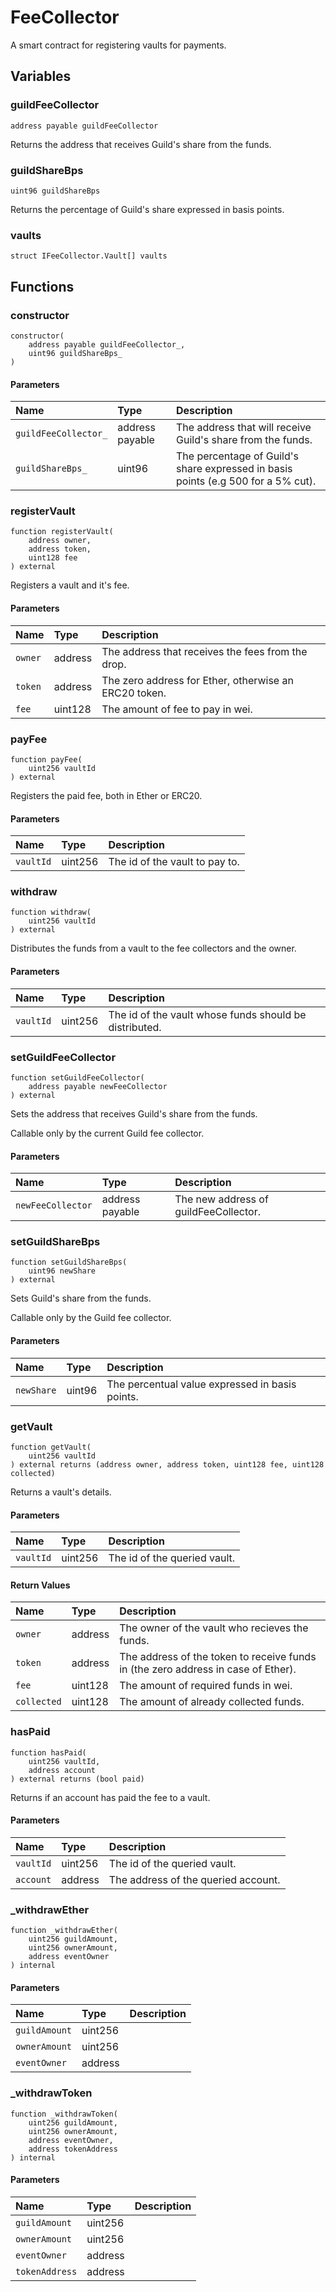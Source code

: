 # FeeCollector

A smart contract for registering vaults for payments.

## Variables

### guildFeeCollector

```solidity
address payable guildFeeCollector
```

Returns the address that receives Guild's share from the funds.

### guildShareBps

```solidity
uint96 guildShareBps
```

Returns the percentage of Guild's share expressed in basis points.

### vaults

```solidity
struct IFeeCollector.Vault[] vaults
```

## Functions

### constructor

```solidity
constructor(
    address payable guildFeeCollector_,
    uint96 guildShareBps_
) 
```

#### Parameters

| Name | Type | Description |
| :--- | :--- | :---------- |
| `guildFeeCollector_` | address payable | The address that will receive Guild's share from the funds. |
| `guildShareBps_` | uint96 | The percentage of Guild's share expressed in basis points (e.g 500 for a 5% cut). |

### registerVault

```solidity
function registerVault(
    address owner,
    address token,
    uint128 fee
) external
```

Registers a vault and it's fee.

#### Parameters

| Name | Type | Description |
| :--- | :--- | :---------- |
| `owner` | address | The address that receives the fees from the drop. |
| `token` | address | The zero address for Ether, otherwise an ERC20 token. |
| `fee` | uint128 | The amount of fee to pay in wei. |

### payFee

```solidity
function payFee(
    uint256 vaultId
) external
```

Registers the paid fee, both in Ether or ERC20.

#### Parameters

| Name | Type | Description |
| :--- | :--- | :---------- |
| `vaultId` | uint256 | The id of the vault to pay to. |

### withdraw

```solidity
function withdraw(
    uint256 vaultId
) external
```

Distributes the funds from a vault to the fee collectors and the owner.

#### Parameters

| Name | Type | Description |
| :--- | :--- | :---------- |
| `vaultId` | uint256 | The id of the vault whose funds should be distributed. |

### setGuildFeeCollector

```solidity
function setGuildFeeCollector(
    address payable newFeeCollector
) external
```

Sets the address that receives Guild's share from the funds.

Callable only by the current Guild fee collector.

#### Parameters

| Name | Type | Description |
| :--- | :--- | :---------- |
| `newFeeCollector` | address payable | The new address of guildFeeCollector. |

### setGuildShareBps

```solidity
function setGuildShareBps(
    uint96 newShare
) external
```

Sets Guild's share from the funds.

Callable only by the Guild fee collector.

#### Parameters

| Name | Type | Description |
| :--- | :--- | :---------- |
| `newShare` | uint96 | The percentual value expressed in basis points. |

### getVault

```solidity
function getVault(
    uint256 vaultId
) external returns (address owner, address token, uint128 fee, uint128 collected)
```

Returns a vault's details.

#### Parameters

| Name | Type | Description |
| :--- | :--- | :---------- |
| `vaultId` | uint256 | The id of the queried vault. |

#### Return Values

| Name | Type | Description |
| :--- | :--- | :---------- |
| `owner` | address | The owner of the vault who recieves the funds. |
| `token` | address | The address of the token to receive funds in (the zero address in case of Ether). |
| `fee` | uint128 | The amount of required funds in wei. |
| `collected` | uint128 | The amount of already collected funds. |
### hasPaid

```solidity
function hasPaid(
    uint256 vaultId,
    address account
) external returns (bool paid)
```

Returns if an account has paid the fee to a vault.

#### Parameters

| Name | Type | Description |
| :--- | :--- | :---------- |
| `vaultId` | uint256 | The id of the queried vault. |
| `account` | address | The address of the queried account. |

### _withdrawEther

```solidity
function _withdrawEther(
    uint256 guildAmount,
    uint256 ownerAmount,
    address eventOwner
) internal
```

#### Parameters

| Name | Type | Description |
| :--- | :--- | :---------- |
| `guildAmount` | uint256 |  |
| `ownerAmount` | uint256 |  |
| `eventOwner` | address |  |

### _withdrawToken

```solidity
function _withdrawToken(
    uint256 guildAmount,
    uint256 ownerAmount,
    address eventOwner,
    address tokenAddress
) internal
```

#### Parameters

| Name | Type | Description |
| :--- | :--- | :---------- |
| `guildAmount` | uint256 |  |
| `ownerAmount` | uint256 |  |
| `eventOwner` | address |  |
| `tokenAddress` | address |  |


